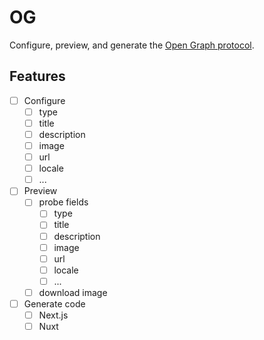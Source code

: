 # OG

Configure, preview, and generate the [Open Graph protocol](https://ogp.me/).

## Features

- [ ] Configure
  - [ ] type
  - [ ] title
  - [ ] description
  - [ ] image
  - [ ] url
  - [ ] locale
  - [ ] ...
- [ ] Preview
  - [ ] probe fields
    - [ ] type
    - [ ] title
    - [ ] description
    - [ ] image
    - [ ] url
    - [ ] locale
    - [ ] ...
  - [ ] download image
- [ ] Generate code
  - [ ] Next.js
  - [ ] Nuxt
